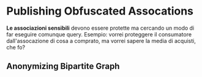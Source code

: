 # Publishing Obfuscated Assocations

**Le associazioni sensibili** devono essere protette ma cercando un modo di far eseguire comunque query. Esempio: vorrei proteggere il consumatore dall'assocazione di cosa a comprato, ma vorrei sapere la media di acquisti, che fo?

## Anonymizing Bipartite Graph